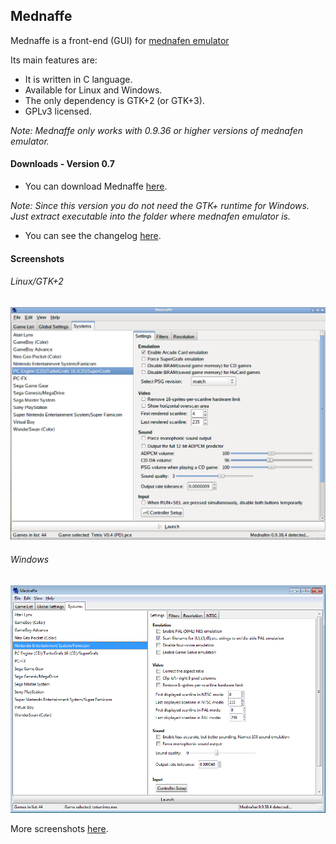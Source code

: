 ## Mednaffe
Mednaffe is a front-end (GUI) for [mednafen emulator](http://mednafen.sourceforge.net "mednafen emulator")

Its main features are:

 * It is written in C language.
 * Available for Linux and Windows.
 * The only dependency is GTK+2 (or GTK+3).
 * GPLv3 licensed.

*Note: Mednaffe only works with 0.9.36 or higher versions of mednafen emulator.*

#### Downloads - Version 0.7
 * You can download Mednaffe [here](https://sites.google.com/site/amatcoder/mednaffe/downloads/ "Downloads").

*Note: Since this version you do _not_ need the GTK+ runtime for Windows. Just extract executable into the folder where mednafen emulator is.*

 * You can see the changelog [here](https://github.com/AmatCoder/mednaffe/blob/master/ChangeLog "ChangeLog").

#### Screenshots

###### Linux/GTK+2

![Mednaffe on Linux/GTK+2](https://github.com/AmatCoder/mednaffe/blob/wiki/mednaffe_systems_settings_gtk2.png "Mednaffe on Linux/GTK+2")

###### Windows

![Mednaffe on Windows 7](https://github.com/AmatCoder/mednaffe/blob/wiki/mednaffe_systems_settings_win.png "Mednaffe on Windows 7")

More screenshots [here](https://sites.google.com/site/amatcoder/mednaffe/screenshot "screenshots").

